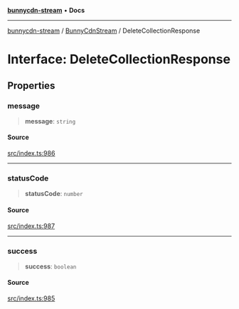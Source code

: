 [**bunnycdn-stream**](../../../README.md) • **Docs**

***

[bunnycdn-stream](../../../globals.md) / [BunnyCdnStream](../README.md) / DeleteCollectionResponse

# Interface: DeleteCollectionResponse

## Properties

### message

> **message**: `string`

#### Source

[src/index.ts:986](https://github.com/dan-online/bunnycdn-stream/blob/616be292d397c50e1db742e88f1022206d23e14f/src/index.ts#L986)

***

### statusCode

> **statusCode**: `number`

#### Source

[src/index.ts:987](https://github.com/dan-online/bunnycdn-stream/blob/616be292d397c50e1db742e88f1022206d23e14f/src/index.ts#L987)

***

### success

> **success**: `boolean`

#### Source

[src/index.ts:985](https://github.com/dan-online/bunnycdn-stream/blob/616be292d397c50e1db742e88f1022206d23e14f/src/index.ts#L985)
